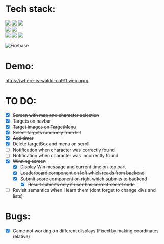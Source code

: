 # Tech stack:
<a href="https://de.wikipedia.org/wiki/JavaScript">
  <img src="https://img.shields.io/badge/JavaScript-323330?style=for-the-badge&logo=javascript&logoColor=yellow" />
</a>

<a href="https://www.typescriptlang.org/">
  <img src="https://img.shields.io/badge/TypeScript-007ACC?style=for-the-badge&logo=typescript&logoColor=white" />
</a>

<a href="https://reactjs.org/">
  <img src="https://img.shields.io/badge/React-20232A?style=for-the-badge&logo=react&logoColor=61DAFB" />
</a>

<br />

<a href="https://en.wikipedia.org/wiki/HTML5">
  <img src="https://img.shields.io/badge/HTML5-E34F26?style=for-the-badge&logo=html5&logoColor=white" />
</a>

<a href="https://en.wikipedia.org/wiki/CSS">
  <img src="https://img.shields.io/badge/CSS-239120?&style=for-the-badge&logo=css3&logoColor=white" />
</a>

<br/>

<a href="https://www.npmjs.com/">
  <img src="https://img.shields.io/badge/npm-CB3837?style=for-the-badge&logo=npm&logoColor=white" />
</a>

<a href="https://webpack.js.org/">
  <img src="https://img.shields.io/badge/webpack-%238DD6F9.svg?style=for-the-badge&logo=webpack&logoColor=black" />
</a>

<a href="https://jestjs.io/">
  <img src="https://img.shields.io/badge/Jest-323330?style=for-the-badge&logo=Jest&logoColor=white" />
</a>

![Firebase](https://img.shields.io/badge/firebase-%23039BE5.svg?style=for-the-badge&logo=firebase)

# Demo:
https://where-is-waldo-ca911.web.app/

# TO DO:

- [x] ~~Screen with map and character selection~~
- [x] ~~Targets on navbar~~
- [x] ~~Target images on TargetMenu~~
- [x] ~~Select targets randomly from list~~ 
- [x] ~~Add timer~~
- [x] ~~Delete targetBox and menu on scroll~~
- [ ] Notification when character was correctly found 
- [ ] Notification when character was incorrectly found
- [x] ~~Winning screen~~
  - [x] ~~Display Win message and current time on top part~~
  - [x] ~~Leaderboard component on left which reads from backend~~
  - [x] ~~Submit score component on right which submits to backend~~
    - [x] ~~Result submits only if user has correct secret code~~
- [ ] Revisit semantics when I learn them (dont forget to change divs and lists) 

# Bugs:

- [x] ~~Game not working on different displays~~ (Fixed by making coordinates relative)


